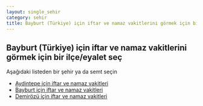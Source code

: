 ```yaml
---
layout: single_sehir
category: sehir
title: Bayburt (Türkiye) için iftar ve namaz vakitlerini görmek için bir ilçe/eyalet seç
---
```



## Bayburt (Türkiye) için iftar ve namaz vakitlerini görmek için bir ilçe/eyalet seç

Aşağıdaki listeden bir şehir ya da semt seçin


* [Aydintepe için iftar ve namaz vakitleri](/iftar.html?sehir=Bayburt&ulke=Türkiye&state=Aydintepe)
* [Bayburt için iftar ve namaz vakitleri](/iftar.html?sehir=Bayburt&ulke=Türkiye&state=Bayburt)
* [Demirözü için iftar ve namaz vakitleri](/iftar.html?sehir=Bayburt&ulke=Türkiye&state=Demirözü)
